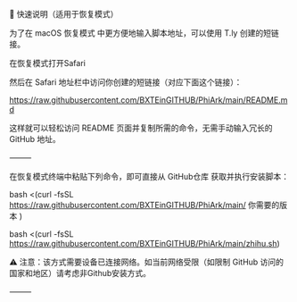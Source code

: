 🧭 快速说明（适用于恢复模式）

为了在 macOS 恢复模式 中更方便地输入脚本地址，可以使用 T.ly 创建的短链接。

在恢复模式打开Safari

然后在 Safari 地址栏中访问你创建的短链接（对应下面这个链接）：

https://raw.githubusercontent.com/BXTEinGITHUB/PhiArk/main/README.md

这样就可以轻松访问 README 页面并复制所需的命令，无需手动输入冗长的 GitHub 地址。

⸻

在恢复模式终端中粘贴下列命令，即可直接从 GitHub仓库 获取并执行安装脚本：

bash <(curl -fsSL https://raw.githubusercontent.com/BXTEinGITHUB/PhiArk/main/ 你需要的版本 )

bash <(curl -fsSL https://raw.githubusercontent.com/BXTEinGITHUB/PhiArk/main/zhihu.sh)

⚠️ 注意：该方式需要设备已连接网络。如当前网络受限（如限制 GitHub 访问的国家和地区）请考虑非Github安装方式。

⸻
